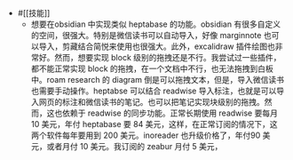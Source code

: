 - #[[技能]]
    - 想要在obsidian 中实现类似 heptabase 的功能。obsidian 有很多自定义的空间，很强大。特别是微信读书可以自动导入，好像 marginnote 也可以导入，剪藏结合简悦来使用也很强大。此外，excalidraw 插件绘图也非常好。然而，想要实现 block 级别的拖拽还是不行。我尝试过一些插件，都不能正常实现 block 的拖拽，在一个文档中不行，也无法拖拽到白板中。roam research 的 diagram 倒是可以拖拽文本，但是，导入微信读书也需要手动操作。heptabse 可以结合 readwise 导入标注，也就是可以导入网页的标注和微信读书的笔记。也可以把笔记实现块级别的拖拽。然而，这也依赖于 readwise 的同步功能。正常长期使用 readwise 要每月 10 美元，年付 heptabase 要 84 美元，这样，在正常订阅的情况下，这两个软件每年要用到 200 美元。inoreader 也升级价格了，年付90 美元，或者月付 10 美元。我订阅的 zeabur 月付 5 美元，
